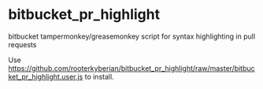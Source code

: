 # bitbucket_pr_highlight

bitbucket tampermonkey/greasemonkey script for syntax highlighting in pull requests

Use https://github.com/rooterkyberian/bitbucket_pr_highlight/raw/master/bitbucket_pr_highlight.user.js to install.
